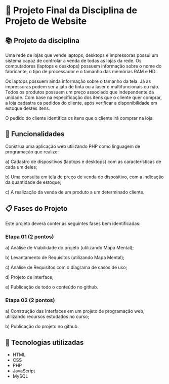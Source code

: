 # 📝 Projeto Final da Disciplina de Projeto de Website

## 📚 Projeto da disciplina

Uma rede de lojas que vende laptops, desktops e impressoras possui um sistema capaz de controlar a venda de todas as lojas da rede. Os computadores (laptops e desktops) possuem informação sobre o nome do fabricante, o tipo de processador e o tamanho das memórias RAM e HD.

Os laptops possuem ainda informação sobre o tamanho da tela. Já as impressoras podem ser a jato de tinta ou a laser e multifuncionais ou não. Todos os produtos possuem um preço associado que independente da unidade. Com base na especificação dos itens que o cliente quer comprar, a loja cadastra os pedidos do cliente, após verificar a disponibilidade em estoque destes itens.

O pedido do cliente identifica os itens que o cliente irá comprar na loja.

## 🌟 Funcionalidades

Construa uma aplicação web utilizando PHP como linguagem de programação que realize:

a) Cadastro de dispositivos (laptops e desktops) com as características de cada um deles;

b) Uma consulta em tela de preço de venda do dispositivo, com a indicação da quantidade de estoque;

c) A realização da venda de um produto a um determinado cliente.

## 📋 Fases do Projeto

Este projeto deverá conter as seguintes fases bem identificadas:

### Etapa 01 (2 pontos)

a) Análise de Viabilidade do projeto (utilizando Mapa Mental);

b) Levantamento de Requisitos (utilizando Mapa Mental);

c) Análise de Requisitos com o diagrama de casos de uso;

d) Projeto de Interface;

e) Publicação de todo o conteúdo no github.

### Etapa 02 (2 pontos)

a) Construção das Interfaces em um projeto de programação web, utilizando recursos estudados no curso;

b) Publicação do projeto no github.

## 🚀 Tecnologias utilizadas

- HTML
- CSS
- PHP
- JavaScript
- MySQL
